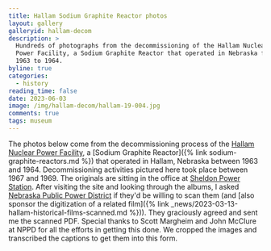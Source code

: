```yaml
---
title: Hallam Sodium Graphite Reactor photos
layout: gallery
galleryid: hallam-decom
description: >
  Hundreds of photographs from the decommissioning of the Hallam Nuclear 
  Power Facility, a Sodium Graphite Reactor that operated in Nebraska from
  1963 to 1964.
byline: true
categories:
  - history
reading_time: false
date: 2023-06-03
image: /img/hallam-decom/hallam-19-004.jpg
comments: true
tags: museum
---
```


The photos below come from the decommissioning process of the [Hallam Nuclear
Power Facility](https://en.wikipedia.org/wiki/Hallam_Nuclear_Power_Facility), a
[Sodium Graphite Reactor]({% link sodium-graphite-reactors.md
%}) that operated in Hallam, Nebraska between 1963 and 1964. Decommissioning
activities pictured here took place between 1967 and 1969. The originals are
sitting in the office at [Sheldon Power
Station](https://en.wikipedia.org/wiki/Sheldon_Power_Station). After visiting
the site and looking through the albums, I asked [Nebraska Public Power
District](https://www.nppd.com/) if they'd be willing to scan them (and [also
sponsor the digitization of a related film]({% link
_news/2023-03-13-hallam-historical-films-scanned.md %})). They graciously
agreed and sent me the scanned PDF. Special thanks to Scott Margheim and John
McClure at NPPD for all the efforts in getting this done. We cropped the images
and transcribed the captions to get them into this form.
